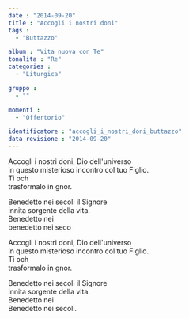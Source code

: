 ```yaml
---
date : "2014-09-20"
title : "Accogli i nostri doni"
tags : 
  - "Buttazzo"

album : "Vita nuova con Te"
tonalita : "Re"
categories : 
  - "Liturgica"

gruppo : 
  - ""

momenti : 
  - "Offertorio"

identificatore : "accogli_i_nostri_doni_buttazzo"
data_revisione : "2014-09-20"
---
```

  
  
  
  
         
           
  
  
  
  
Accogli i nostri doni, Dio dell'universo    
in questo misterioso incontro col tuo Figlio.  
Ti och    
trasformalo in gnor.   
  
  
  
Benedetto nei secoli il Signore    
innita sorgente della vita.        
Benedetto nei      
benedetto nei seco     
  
  
  
  
Accogli i nostri doni, Dio dell'universo    
in questo misterioso incontro col tuo Figlio.  
Ti och    
trasformalo in gnor.   
  
  
  
Benedetto nei secoli il Signore    
innita sorgente della vita.        
Benedetto nei      
Benedetto nei secoli.    
  
  
  
  
